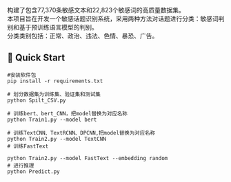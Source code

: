 构建了包含77,370条敏感文本和22,823个敏感词的高质量数据集。<br>
本项目旨在开发一个敏感话题识别系统，采用两种方法对话题进行分类：敏感词判别和基于预训练语言模型的判别。<br>
分类类别包括：正常、政治、违法、色情、暴恐、广告。<br>

       

## 🚀 Quick Start
```
#安装软件包
pip install -r requirements.txt

# 划分数据集为训练集、验证集和测试集
python Spilt_CSV.py

# 训练bert、bert_CNN，把model替换为对应名称
python Train1.py --model bert

# 训练TextCNN、TextRCNN、DPCNN,把model替换为对应名称
python Train2.py --model TextCNN
# 训练FastText

python Train2.py --model FastText --embedding random
# 进行推理
python Predict.py 
```
